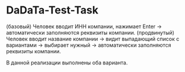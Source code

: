 # DaDaTa-Test-Task

(базовый) Человек вводит ИНН компании, нажимает Enter → автоматически заполняются реквизиты компании.
(продвинутый) Человек вводит название компании → видит выпадающий список с вариантами → выбирает нужный → автоматически заполняются реквизиты компании.

В данной реализации выполнены оба варианта.

